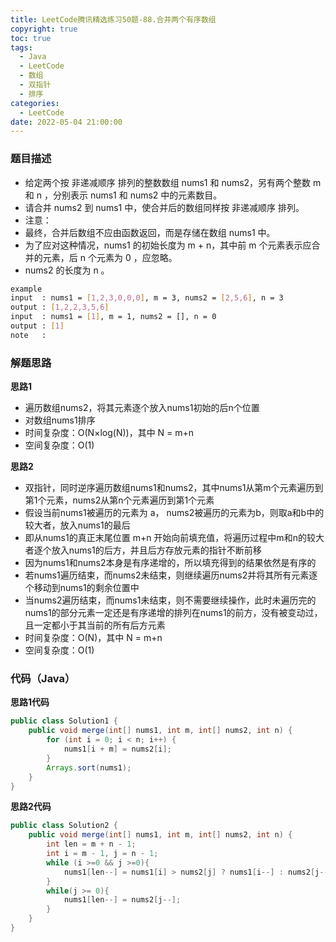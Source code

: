 ```yaml
---
title: LeetCode腾讯精选练习50题-88.合并两个有序数组
copyright: true
toc: true
tags:
  - Java
  - LeetCode
  - 数组
  - 双指针
  - 排序
categories:
  - LeetCode
date: 2022-05-04 21:00:00
---
```



### 题目描述

 * 给定两个按 非递减顺序 排列的整数数组 nums1 和 nums2，另有两个整数 m 和 n ，分别表示 nums1 和 nums2 中的元素数目。
 * 请合并 nums2 到 nums1 中，使合并后的数组同样按 非递减顺序 排列。
 * 注意：
 * 最终，合并后数组不应由函数返回，而是存储在数组 nums1 中。
 * 为了应对这种情况，nums1 的初始长度为 m + n，其中前 m 个元素表示应合并的元素，后 n 个元素为 0 ，应忽略。
 * nums2 的长度为 n 。

```bash
example
input  : nums1 = [1,2,3,0,0,0], m = 3, nums2 = [2,5,6], n = 3
output : [1,2,2,3,5,6]
input  : nums1 = [1], m = 1, nums2 = [], n = 0
output : [1]
note   : 
```

<!--more-->

### 解题思路
**思路1**
+ 遍历数组nums2，将其元素逐个放入nums1初始的后n个位置
+ 对数组nums1排序
+ 时间复杂度：O(N×log(N))，其中 N = m+n
+ 空间复杂度：O(1)

**思路2**
+ 双指针，同时逆序遍历数组nums1和nums2，其中nums1从第m个元素遍历到第1个元素，nums2从第n个元素遍历到第1个元素
+ 假设当前nums1被遍历的元素为 a， nums2被遍历的元素为b，则取a和b中的较大者，放入nums1的最后
+ 即从nums1的真正末尾位置 m+n 开始向前填充值，将遍历过程中m和n的较大者逐个放入nums1的后方，并且后方存放元素的指针不断前移
+ 因为nums1和nums2本身是有序递增的，所以填充得到的结果依然是有序的
+ 若nums1遍历结束，而nums2未结束，则继续遍历nums2并将其所有元素逐个移动到nums1的剩余位置中
+ 当nums2遍历结束，而nums1未结束，则不需要继续操作，此时未遍历完的nums1的部分元素一定还是有序递增的排列在nums1的前方，没有被变动过，且一定都小于其当前的所有后方元素
+ 时间复杂度：O(N)，其中 N = m+n
+ 空间复杂度：O(1)

### 代码（Java）
**思路1代码**
```java
public class Solution1 {
    public void merge(int[] nums1, int m, int[] nums2, int n) {
        for (int i = 0; i < n; i++) {
            nums1[i + m] = nums2[i];
        }
        Arrays.sort(nums1);
    }
}
```
**思路2代码**
```java
public class Solution2 {
    public void merge(int[] nums1, int m, int[] nums2, int n) {
        int len = m + n - 1;
        int i = m - 1, j = n - 1;
        while (i >=0 && j >=0){
            nums1[len--] = nums1[i] > nums2[j] ? nums1[i--] : nums2[j--];
        }
        while(j >= 0){
            nums1[len--] = nums2[j--];
        }
    }
}

```